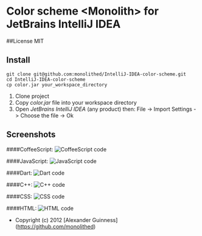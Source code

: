 # Color scheme \<Monolith\> for JetBrains IntelliJ IDEA

##License
    MIT


## Install

```
git clone git@github.com:monolithed/IntelliJ-IDEA-color-scheme.git
cd IntelliJ-IDEA-color-scheme
cp color.jar your_workspace_directory
```

1. Clone project
2. Copy <i>color.jar</i> file into your workspace directory
3. Open <i>JetBrains IntelliJ IDEA</i> (any product) then: File -> Import Settings -> Choose the file -> Ok


## Screenshots

####CoffeeScript:
![CoffeeScript code](http://monolithed.github.com/IntelliJ-IDEA-color-scheme/files/coffeescript.png "CoffeeScript code")

####JavaScript:
![JavaScript code](http://monolithed.github.com/IntelliJ-IDEA-color-scheme/files/javascript.png "JavaScript code")

####Dart:
![Dart code](http://monolithed.github.com/IntelliJ-IDEA-color-scheme/files/dart.png "Dart code")

####C++:
![C++ code](http://monolithed.github.com/IntelliJ-IDEA-color-scheme/files/cpp.png "C++ code")

####CSS:
![CSS code](http://monolithed.github.com/IntelliJ-IDEA-color-scheme/files/css.png "CSS code")

####HTML:
![HTML code](http://monolithed.github.com/IntelliJ-IDEA-color-scheme/files/html.png "HTML code")

* Copyright (c) 2012 [Alexander Guinness] (https://github.com/monolithed)
